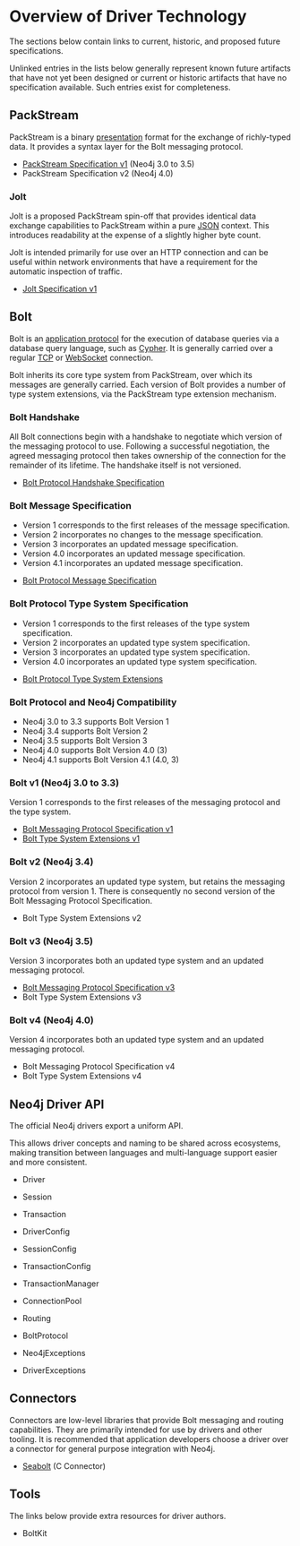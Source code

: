 # Overview of Driver Technology

The sections below contain links to current, historic, and proposed future specifications. 

Unlinked entries in the lists below generally represent known future artifacts that have not yet been designed or current or historic artifacts that have no specification available.
Such entries exist for completeness.


## PackStream

PackStream is a binary [presentation](https://en.wikipedia.org/wiki/Presentation_layer) format for the exchange of richly-typed data.
It provides a syntax layer for the Bolt messaging protocol.

- [PackStream Specification v1](packstream/packstream-specification-v1.md) (Neo4j 3.0 to 3.5)
- PackStream Specification v2 (Neo4j 4.0)


### Jolt

Jolt is a proposed PackStream spin-off that provides identical data exchange capabilities to PackStream within a pure [JSON](http://json.org/) context.
This introduces readability at the expense of a slightly higher byte count.

Jolt is intended primarily for use over an HTTP connection and can be useful within network environments that have a requirement for the automatic inspection of traffic.  
 
- [Jolt Specification v1](jolt/jolt-specification-v1.md)


## Bolt

Bolt is an [application protocol](https://en.wikipedia.org/wiki/Application_layer) for the execution of database queries via a database query language, such as [Cypher](https://www.opencypher.org/).
It is generally carried over a regular [TCP](https://tools.ietf.org/html/rfc793) or [WebSocket](https://developer.mozilla.org/en-US/docs/Web/API/WebSockets_API) connection.

Bolt inherits its core type system from PackStream, over which its messages are generally carried.
Each version of Bolt provides a number of type system extensions, via the PackStream type extension mechanism.  

### Bolt Handshake

All Bolt connections begin with a handshake to negotiate which version of the messaging protocol to use.
Following a successful negotiation, the agreed messaging protocol then takes ownership of the connection for the remainder of its lifetime.
The handshake itself is not versioned. 

- [Bolt Protocol Handshake Specification](bolt/bolt-protocol-handshake-specification.md)


### Bolt Message Specification

* Version 1 corresponds to the first releases of the message specification.
* Version 2 incorporates no changes to the message specification.
* Version 3 incorporates an updated message specification.
* Version 4.0 incorporates an updated message specification.
* Version 4.1 incorporates an updated message specification.

- [Bolt Protocol Message Specification](bolt/bolt-protocol-message-specification.md)


### Bolt Protocol Type System Specification

* Version 1 corresponds to the first releases of the type system specification.
* Version 2 incorporates an updated type system specification.
* Version 3 incorporates an updated type system specification.
* Version 4.0 incorporates an updated type system specification.

- [Bolt Protocol Type System Extensions](types/bolt-type-system-extensions-v1.md)


### Bolt Protocol and Neo4j Compatibility

* Neo4j 3.0 to 3.3 supports Bolt Version 1
* Neo4j 3.4 supports Bolt Version 2
* Neo4j 3.5 supports Bolt Version 3
* Neo4j 4.0 supports Bolt Version 4.0 (3)
* Neo4j 4.1 supports Bolt Version 4.1 (4.0, 3)


### Bolt v1 (Neo4j 3.0 to 3.3)

Version 1 corresponds to the first releases of the messaging protocol and the type system.

- [Bolt Messaging Protocol Specification v1](bolt/bolt-messaging-protocol-specification-v1.md)
- [Bolt Type System Extensions v1](types/bolt-type-system-extensions-v1.md)

### Bolt v2 (Neo4j 3.4)

Version 2 incorporates an updated type system, but retains the messaging protocol from version 1.
There is consequently no second version of the Bolt Messaging Protocol Specification.

- Bolt Type System Extensions v2

### Bolt v3 (Neo4j 3.5)

Version 3 incorporates both an updated type system and an updated messaging protocol.

- [Bolt Messaging Protocol Specification v3](bolt/bolt-messaging-protocol-specification-v3.md)
- Bolt Type System Extensions v3

### Bolt v4 (Neo4j 4.0)

Version 4 incorporates both an updated type system and an updated messaging protocol.

- Bolt Messaging Protocol Specification v4
- Bolt Type System Extensions v4


## Neo4j Driver API

The official Neo4j drivers export a uniform API.

This allows driver concepts and naming to be shared across ecosystems, making transition between languages and multi-language support easier and more consistent.

* Driver
* Session
* Transaction


* DriverConfig
* SessionConfig
* TransactionConfig


* TransactionManager


* ConnectionPool
* Routing


* BoltProtocol


* Neo4jExceptions
* DriverExceptions


## Connectors

Connectors are low-level libraries that provide Bolt messaging and routing capabilities.
They are primarily intended for use by drivers and other tooling.
It is recommended that application developers choose a driver over a connector for general purpose integration with Neo4j.

- [Seabolt](connectors/seabolt.md) (C Connector)


## Tools

The links below provide extra resources for driver authors.

- BoltKit
